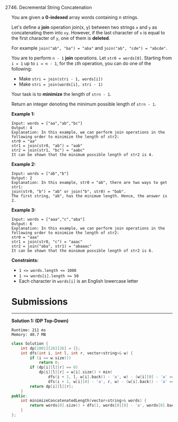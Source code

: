 2746. Decremental String Concatenation

You are given a **0-indexed** array words containing n strings.

Let's define a **join** operation join(x, y) between two strings `x` and `y` as concatenating them into `xy`. However, if the last character of `x` is equal to the first character of `y`, one of them is **deleted**.

For example `join("ab", "ba") = "aba"` and `join("ab", "cde") = "abcde"`.

You are to perform `n - 1` **join** operations. Let `str0 = words[0]`. Starting from `i = 1` up to `i = n - 1`, for the `i`th operation, you can do one of the following:

* Make `stri = join(stri - 1, words[i])`
* Make `stri = join(words[i], stri - 1)`

Your task is to **minimize** the length of `strn - 1`.

Return an integer denoting the minimum possible length of `strn - 1`.

 

**Example 1:**
```
Input: words = ["aa","ab","bc"]
Output: 4
Explanation: In this example, we can perform join operations in the following order to minimize the length of str2: 
str0 = "aa"
str1 = join(str0, "ab") = "aab"
str2 = join(str1, "bc") = "aabc" 
It can be shown that the minimum possible length of str2 is 4.
```

**Example 2:**
```
Input: words = ["ab","b"]
Output: 2
Explanation: In this example, str0 = "ab", there are two ways to get str1: 
join(str0, "b") = "ab" or join("b", str0) = "bab". 
The first string, "ab", has the minimum length. Hence, the answer is 2.
```

**Example 3:**
```
Input: words = ["aaa","c","aba"]
Output: 6
Explanation: In this example, we can perform join operations in the following order to minimize the length of str2: 
str0 = "aaa"
str1 = join(str0, "c") = "aaac"
str2 = join("aba", str1) = "abaaac"
It can be shown that the minimum possible length of str2 is 6.
```
 

**Constraints:**

* `1 <= words.length <= 1000`
* `1 <= words[i].length <= 50`
* Each character in `words[i]` is an English lowercase letter

# Submissions
---
**Solution 1: (DP Top-Down)**
```
Runtime: 211 ms
Memory: 40.7 MB
```
```c++
class Solution {
    int dp[1001][26][26] = {};
    int dfs(int i, int l, int r, vector<string>& w) {
        if (i == w.size())
            return 0;
        if (dp[i][l][r] == 0)
            dp[i][l][r] = w[i].size() + min(
                dfs(i + 1, l, w[i].back() - 'a', w) - (w[i][0] - 'a' == r),
                dfs(i + 1, w[i][0] - 'a', r, w) - (w[i].back() - 'a' == l));
        return dp[i][l][r];
    }
public:
    int minimizeConcatenatedLength(vector<string>& words) {
        return words[0].size() + dfs(1, words[0][0] - 'a', words[0].back() - 'a', words);
    }
};
```
